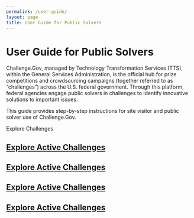 ```yaml
---
permalink: /user-guide/
layout: page
title: User Guide for Public Solvers
---
```


<h1 class="text-center mb-6 font-weight-bold">User Guide for Public Solvers</h1>
<div class="row">
<div>
  <p>Challenge.Gov, managed by Technology Transformation Services (TTS), within the General Services Administration, is the official hub for prize competitions and crowdsourcing campaigns (together referred to as “challenges”) across the U.S. federal government. Through this platform, federal agencies engage public solvers in challenges to identify innovative solutions to important issues.</p>
  <p>This guide provides step-by-step instructions for site visitor and public solver use of Challenge.Gov. </p>
</div>
  </div>
  Explore Challenges
  <div class="row">
  <div class="col-sm-3">
    <div class="card">
      <div class="card-body text-center"> <a href="{{ site.baseurl }}/user-guide/explore-active-challenges/"><i class="fas fa-search" style="font-size: 3em; padding-bottom: 20px;" title="Exploring active challenges"></i>
        <h2 class="card-title text-center">Explore Active Challenges</h2>
        </a>
      </div>
    </div>

  </div>
  <div class="col-sm-3">
    <div class="card">
      <div class="card">
      <div class="card-body text-center"> <a href="{{ site.baseurl }}/user-guide/explore-active-challenges/"><i class="fas fa-search" style="font-size: 3em; padding-bottom: 20px;" title="Exploring active challenges"></i>
        <h2 class="card-title text-center">Explore Active Challenges</h2>
        </a>
      </div>
    </div>
    </div>
    <div class="col-sm-3">
    <div class="card">
       <div class="card">
      <div class="card-body text-center"> <a href="{{ site.baseurl }}/user-guide/explore-active-challenges/"><i class="fas fa-search" style="font-size: 3em; padding-bottom: 20px;" title="Exploring active challenges"></i>
        <h2 class="card-title text-center">Explore Active Challenges</h2>
        </a>
      </div>
    </div>
    </div>
  </div>
</div>
  
  <div class="row">
  <div class="col-sm-6">
    <div class="card">
      <div class="card-body text-center"> <a href="{{ site.baseurl }}/user-guide/explore-active-challenges/"><i class="fas fa-search" style="font-size: 3em; padding-bottom: 20px;" title="Exploring active challenges"></i>
        <h2 class="card-title text-center">Explore Active Challenges</h2>
        </a>
      </div>
    </div>
  </div>
 </div>
  </div>
